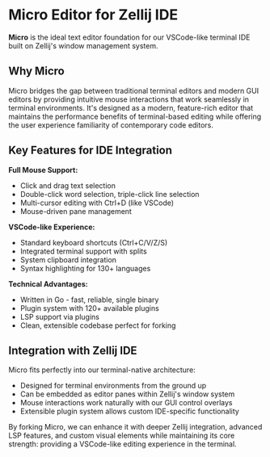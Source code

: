 # Micro Editor for Zellij IDE

**Micro** is the ideal text editor foundation for our VSCode-like terminal IDE built on Zellij's window management system.

## Why Micro

Micro bridges the gap between traditional terminal editors and modern GUI editors by providing intuitive mouse interactions that work seamlessly in terminal environments. It's designed as a modern, feature-rich editor that maintains the performance benefits of terminal-based editing while offering the user experience familiarity of contemporary code editors.

## Key Features for IDE Integration

**Full Mouse Support:**
- Click and drag text selection
- Double-click word selection, triple-click line selection
- Multi-cursor editing with Ctrl+D (like VSCode)
- Mouse-driven pane management

**VSCode-like Experience:**
- Standard keyboard shortcuts (Ctrl+C/V/Z/S)
- Integrated terminal support with splits
- System clipboard integration
- Syntax highlighting for 130+ languages

**Technical Advantages:**
- Written in Go - fast, reliable, single binary
- Plugin system with 120+ available plugins
- LSP support via plugins
- Clean, extensible codebase perfect for forking

## Integration with Zellij IDE

Micro fits perfectly into our terminal-native architecture:
- Designed for terminal environments from the ground up
- Can be embedded as editor panes within Zellij's window system
- Mouse interactions work naturally with our GUI control overlays
- Extensible plugin system allows custom IDE-specific functionality

By forking Micro, we can enhance it with deeper Zellij integration, advanced LSP features, and custom visual elements while maintaining its core strength: providing a VSCode-like editing experience in the terminal.
